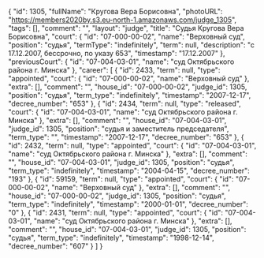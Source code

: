 {
    "id": 1305,
    "fullName": "Кругова Вера Борисовна",
    "photoURL": "https://members2020by.s3.eu-north-1.amazonaws.com/judge_1305",
    "tags": [],
    "comment": "",
    "layout": "judge",
    "title": "Судья Кругова Вера Борисовна",
    "court": {
        "id": "07-000-00-02",
        "name": "Верховный суд",
        "position": "судья",
        "termType": "indefinitely",
        "term": null,
        "description": "c 17.12.2007, бессрочно, по указу 653",
        "timestamp": "17.12.2007"
    },
    "previousCourt": {
        "id": "07-004-03-01",
        "name": "суд Октябрьского района г. Минска"
    },
    "career": [
        {
            "id": 2433,
            "term": null,
            "type": "appointed",
            "court": {
                "id": "07-000-00-02",
                "name": "Верховный суд"
            },
            "extra": [],
            "comment": "",
            "house_id": "07-000-00-02",
            "judge_id": 1305,
            "position": "судья",
            "term_type": "indefinitely",
            "timestamp": "2007-12-17",
            "decree_number": "653"
        },
        {
            "id": 2434,
            "term": null,
            "type": "released",
            "court": {
                "id": "07-004-03-01",
                "name": "суд Октябрьского района г. Минска"
            },
            "extra": [],
            "comment": "",
            "house_id": "07-004-03-01",
            "judge_id": 1305,
            "position": "судья и заместитель председателя",
            "term_type": "",
            "timestamp": "2007-12-17",
            "decree_number": "653"
        },
        {
            "id": 2432,
            "term": null,
            "type": "appointed",
            "court": {
                "id": "07-004-03-01",
                "name": "суд Октябрьского района г. Минска"
            },
            "extra": [],
            "comment": "",
            "house_id": "07-004-03-01",
            "judge_id": 1305,
            "position": "судья",
            "term_type": "indefinitely",
            "timestamp": "2004-04-15",
            "decree_number": "193"
        },
        {
            "id": 59159,
            "term": null,
            "type": "appointed",
            "court": {
                "id": "07-000-00-02",
                "name": "Верховный суд"
            },
            "extra": [],
            "comment": "",
            "house_id": "07-000-00-02",
            "judge_id": 1305,
            "position": "судья",
            "term_type": "indefinitely",
            "timestamp": "2000-01-01",
            "decree_number": "0"
        },
        {
            "id": 2431,
            "term": null,
            "type": "appointed",
            "court": {
                "id": "07-004-03-01",
                "name": "суд Октябрьского района г. Минска"
            },
            "extra": [],
            "comment": "",
            "house_id": "07-004-03-01",
            "judge_id": 1305,
            "position": "судья",
            "term_type": "indefinitely",
            "timestamp": "1998-12-14",
            "decree_number": "607"
        }
    ]
}